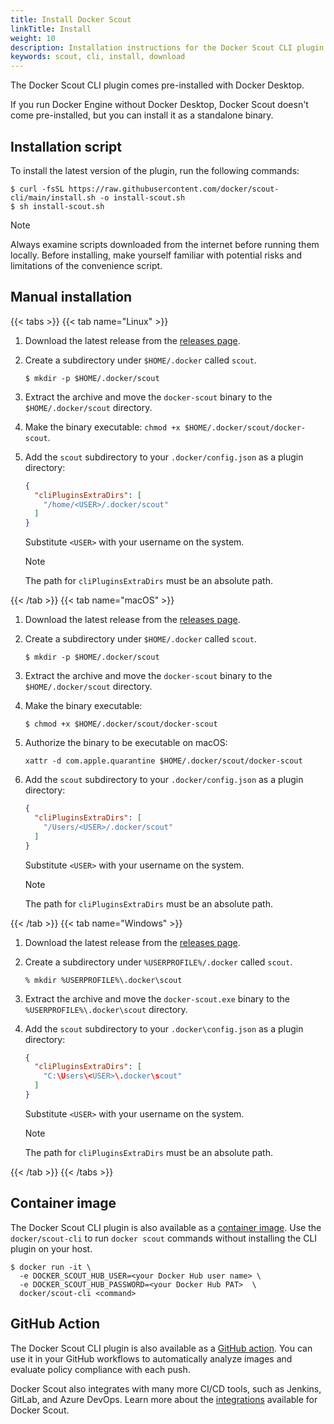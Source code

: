 ```yaml
---
title: Install Docker Scout
linkTitle: Install
weight: 10
description: Installation instructions for the Docker Scout CLI plugin
keywords: scout, cli, install, download
---
```


The Docker Scout CLI plugin comes pre-installed with Docker Desktop.

If you run Docker Engine without Docker Desktop,
Docker Scout doesn't come pre-installed,
but you can install it as a standalone binary.

## Installation script

To install the latest version of the plugin, run the following commands:

```console
$ curl -fsSL https://raw.githubusercontent.com/docker/scout-cli/main/install.sh -o install-scout.sh
$ sh install-scout.sh
```

> [!NOTE]
>
> Always examine scripts downloaded from the internet before running them
> locally. Before installing, make yourself familiar with potential risks and
> limitations of the convenience script.

## Manual installation

{{< tabs >}}
{{< tab name="Linux" >}}

1. Download the latest release from the [releases page](https://github.com/docker/scout-cli/releases).
2. Create a subdirectory under `$HOME/.docker` called `scout`.

   ```console
   $ mkdir -p $HOME/.docker/scout
   ```

3. Extract the archive and move the `docker-scout` binary to the `$HOME/.docker/scout` directory.
4. Make the binary executable: `chmod +x $HOME/.docker/scout/docker-scout`.
5. Add the `scout` subdirectory to your `.docker/config.json` as a plugin directory:

   ```json
   {
     "cliPluginsExtraDirs": [
       "/home/<USER>/.docker/scout"
     ]
   }
   ```

   Substitute `<USER>` with your username on the system.

   > [!NOTE]
   > The path for `cliPluginsExtraDirs` must be an absolute path.

{{< /tab >}}
{{< tab name="macOS" >}}

1. Download the latest release from the [releases page](https://github.com/docker/scout-cli/releases).
2. Create a subdirectory under `$HOME/.docker` called `scout`.

   ```console
   $ mkdir -p $HOME/.docker/scout
   ```

3. Extract the archive and move the `docker-scout` binary to the `$HOME/.docker/scout` directory.
4. Make the binary executable:

   ```console
   $ chmod +x $HOME/.docker/scout/docker-scout
   ```

5. Authorize the binary to be executable on macOS:

   ```console
   xattr -d com.apple.quarantine $HOME/.docker/scout/docker-scout
   ```

6. Add the `scout` subdirectory to your `.docker/config.json` as a plugin directory:

   ```json
   {
     "cliPluginsExtraDirs": [
       "/Users/<USER>/.docker/scout"
     ]
   }
   ```

   Substitute `<USER>` with your username on the system.

   > [!NOTE]
   > The path for `cliPluginsExtraDirs` must be an absolute path.

{{< /tab >}}
{{< tab name="Windows" >}}

1. Download the latest release from the [releases page](https://github.com/docker/scout-cli/releases).
2. Create a subdirectory under `%USERPROFILE%/.docker` called `scout`.

   ```console
   % mkdir %USERPROFILE%\.docker\scout
   ```

3. Extract the archive and move the `docker-scout.exe` binary to the `%USERPROFILE%\.docker\scout` directory.
4. Add the `scout` subdirectory to your `.docker\config.json` as a plugin directory:

   ```json
   {
     "cliPluginsExtraDirs": [
       "C:\Users\<USER>\.docker\scout"
     ]
   }
   ```

   Substitute `<USER>` with your username on the system.

   > [!NOTE]
   > The path for `cliPluginsExtraDirs` must be an absolute path.

{{< /tab >}}
{{< /tabs >}}

## Container image

The Docker Scout CLI plugin is also available as a [container image](https://hub.docker.com/r/docker/scout-cli).
Use the `docker/scout-cli` to run `docker scout` commands without installing the CLI plugin on your host.

```console
$ docker run -it \
  -e DOCKER_SCOUT_HUB_USER=<your Docker Hub user name> \
  -e DOCKER_SCOUT_HUB_PASSWORD=<your Docker Hub PAT>  \
  docker/scout-cli <command>
```

## GitHub Action

The Docker Scout CLI plugin is also available as a [GitHub action](https://github.com/docker/scout-action).
You can use it in your GitHub workflows to automatically analyze images and evaluate policy compliance with each push.

Docker Scout also integrates with many more CI/CD tools, such as Jenkins, GitLab, and Azure DevOps.
Learn more about the [integrations](./integrations/_index.md) available for Docker Scout.
